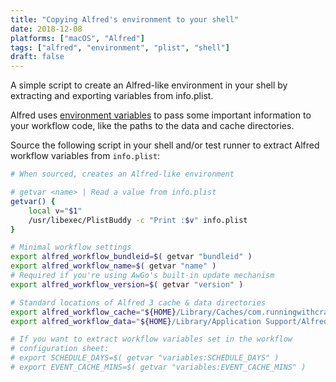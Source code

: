 ```yaml
---
title: "Copying Alfred's environment to your shell"
date: 2018-12-08
platforms: ["macOS", "Alfred"]
tags: ["alfred", "environment", "plist", "shell"]
draft: false
---
```


A simple script to create an Alfred-like environment in your shell
by extracting and exporting variables from info.plist.

<!--more-->

Alfred uses [environment variables][alfred-vars] to pass some important
information to your workflow code, like the paths to the data and cache
directories.

Source the following script in your shell and/or test runner to extract
Alfred workflow variables from `info.plist`:

```bash
# When sourced, creates an Alfred-like environment

# getvar <name> | Read a value from info.plist
getvar() {
    local v="$1"
    /usr/libexec/PlistBuddy -c "Print :$v" info.plist
}

# Minimal workflow settings
export alfred_workflow_bundleid=$( getvar "bundleid" )
export alfred_workflow_name=$( getvar "name" )
# Required if you're using AwGo's built-in update mechanism
export alfred_workflow_version=$( getvar "version" )

# Standard locations of Alfred 3 cache & data directories
export alfred_workflow_cache="${HOME}/Library/Caches/com.runningwithcrayons.Alfred-3/Workflow Data/${alfred_workflow_bundleid}"
export alfred_workflow_data="${HOME}/Library/Application Support/Alfred 3/Workflow Data/${alfred_workflow_bundleid}"

# If you want to extract workflow variables set in the workflow
# configuration sheet:
# export SCHEDULE_DAYS=$( getvar "variables:SCHEDULE_DAYS" )
# export EVENT_CACHE_MINS=$( getvar "variables:EVENT_CACHE_MINS" )
```


[alfred-vars]: https://www.alfredapp.com/help/workflows/script-environment-variables/ "Alfred's environment variables"

